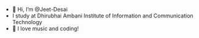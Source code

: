 - 👋 Hi, I’m @Jeet-Desai
- I study at Dhirubhai Ambani Institute of Information and Communication Technology
- 👀 I love music and coding!


<!---
Jeet-Desai/Jeet-Desai is a ✨ special ✨ repository because its `README.md` (this file) appears on your GitHub profile.
You can click the Preview link to take a look at your changes.
--->
